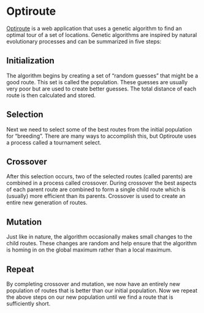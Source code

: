 # Optiroute

[Optiroute](http://optiroute.herokuapp.com) is a web application that uses a genetic algorithm to find an optimal tour of a set of locations. Genetic algorithms are inspired by natural evolutionary processes and can be summarized in five steps:

## Initialization
The algorithm begins by creating a set of “random guesses” that might be a good route. This set is called the population. These guesses are usually very poor but are used to create better guesses. The total distance of each route is then calculated and stored.

## Selection
Next we need to select some of the best routes from the initial population for “breeding”. There are many ways to accomplish this, but Optiroute uses a process called a tournament select.

## Crossover
After this selection occurs, two of the selected routes (called parents) are combined in a process called crossover. During crossover the best aspects of each parent route are combined to form a single child route which is (usually) more efficient than its parents. Crossover is used to create an entire new generation of routes.

## Mutation
Just like in nature, the algorithm occasionally makes small changes to the child routes. These changes are random and help ensure that the algorithm is homing in on the global maximum rather than a local maximum.

## Repeat
By completing crossover and mutation, we now have an entirely new population of routes that is better than our initial population. Now we repeat the above steps on our new population until we find a route that is sufficiently short.


